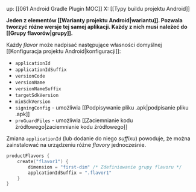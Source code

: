 up: [[061 Android Gradle Plugin MOC]]
X: [[Typy buildu projektu Android]]

**Jeden z elementów [[Warianty projektu Android|wariantu]]. Pozwala tworzyć różne wersje tej samej aplikacji. Każdy z nich musi należeć do [[Grupy flavorów|grupy]].**

Każdy *flavor* może nadpisać następujące własności domyślnej [[Konfiguracja projektu Android|konfiguracji]]:
- `applicationId`
- `applicationIdSuffix`
- `versionCode`
- `versionName`
- `versionNameSuffix`
- `targetSdkVersion`
- `minSdkVersion`
- `signingConfig` - umożliwia [[Podpisywanie pliku .apk|podpisanie pliku .apk]]
- `proGuardFiles` - umożliwia [[Zaciemnianie kodu źródłowego|zaciemnianie kodu źródłowego]]

Zmiana `applicationId` (lub dodanie do niego *suffixu*) powoduje, że można zainstalować na urządzeniu różne *flavory* jednocześnie.

```kotlin
productFlavors { 
	create("flavor1") { 
		dimension = "first-dim" /* Zdefiniowanie grupy flavoru */
		applcationIdSuffix = ".flavor1"
	}
}
```

